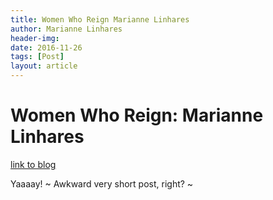 ```yaml
---
title: Women Who Reign Marianne Linhares
author: Marianne Linhares
header-img:
date: 2016-11-26
tags: [Post]
layout: article
---
```


# Women Who Reign: Marianne Linhares

[link to blog](https://reigningit.wordpress.com/2016/11/26/women-who-reign-marianne-linhares/)

Yaaaay! ~ Awkward very short post, right? ~
